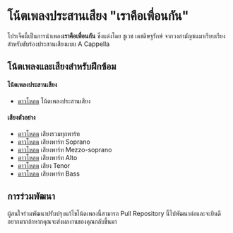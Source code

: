 
# โน้ตเพลงประสานเสียง "เราคือเพื่อนกัน"

โปรเจ็คนี้เป็นการนำเพลง**เราคือเพื่อนกัน** ซึ่งแต่งโดย ชูเวช เดชดิษฐรักษ์ จากวงสามัญชนมาเรียบเรียงสำหรับขับร้องประสานเสียงแบบ A Cappella

## โน้ตเพลงและเสียงสำหรับฝึกซ้อม

#### โน้ตเพลงประสานเสียง

- [ดาวโหลด]() โน้ตเพลงประสานเสียง

#### เสียงตัวอย่าง

- [ดาวโหลด]() เสียงรวมทุกพาร์ท
- [ดาวโหลด]() เสียงพาร์ท Soprano
- [ดาวโหลด]() เสียงพาร์ท Mezzo-soprano
- [ดาวโหลด]() เสียงพาร์ท Alto
- [ดาวโหลด]() เสียง Tenor
- [ดาวโหลด]() เสียงพาร์ท Bass

## การร่วมพัฒนา

ผู้สนใจร่วมพัฒนาปรับปรุงแก้ไขโน้ตเพลงนี้สามารถ Pull Repository นี้ไปพัฒนาต่อและจะยินดีอยากมากถ้าหากคุณจะส่งผลงานของคุณกลับขึ้นมา

